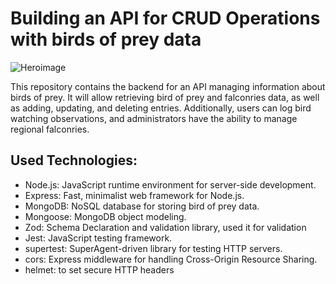# Building an API for CRUD Operations with birds of prey data

![Heroimage](heroimage-1.png)

This repository contains the backend for an API managing information about birds of prey. It will allow retrieving bird of prey and falconries data, as well as adding, updating, and deleting entries. Additionally, users can log bird watching observations, and administrators have the ability to manage regional falconries.

## Used Technologies:

- Node.js: JavaScript runtime environment for server-side development.
- Express: Fast, minimalist web framework for Node.js.
- MongoDB: NoSQL database for storing bird of prey data.
- Mongoose: MongoDB object modeling.
- Zod: Schema Declaration and validation library, used it for validation
- Jest: JavaScript testing framework.
- supertest: SuperAgent-driven library for testing HTTP servers.
- cors: Express middleware for handling Cross-Origin Resource Sharing.
- helmet: to set secure HTTP headers
